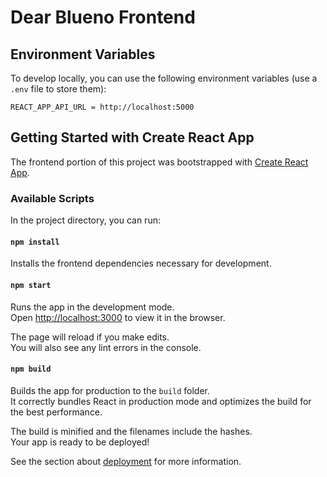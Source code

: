 # Dear Blueno Frontend

## Environment Variables

To develop locally, you can use the following environment variables (use a `.env` file to store them):

```
REACT_APP_API_URL = http://localhost:5000
```

## Getting Started with Create React App

The frontend portion of this project was bootstrapped with [Create React App](https://github.com/facebook/create-react-app).

### Available Scripts

In the project directory, you can run:

#### `npm install`

Installs the frontend dependencies necessary for development.

#### `npm start`

Runs the app in the development mode.\
Open [http://localhost:3000](http://localhost:3000) to view it in the browser.

The page will reload if you make edits.\
You will also see any lint errors in the console.

#### `npm build`

Builds the app for production to the `build` folder.\
It correctly bundles React in production mode and optimizes the build for the best performance.

The build is minified and the filenames include the hashes.\
Your app is ready to be deployed!

See the section about [deployment](https://facebook.github.io/create-react-app/docs/deployment) for more information.
